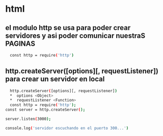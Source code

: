 # html
## el modulo http se usa para poder crear servidores y asi poder comunicar nuestraS PAGINAS
```bash
  const http = require('http')
```
## http.createServer([options][, requestListener]) para crear un servidor en local
```bash
  http.createServer([options][, requestListener])
  *  options <Object>
  *  requestListener <Function>
  const http = require('http');
const server = http.createServer();

server.listen(3000);

console.log('servidor escuchando en el puerto 300...')
```
